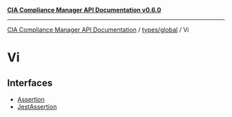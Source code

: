 [**CIA Compliance Manager API Documentation v0.6.0**](../../../../README.md)

***

[CIA Compliance Manager API Documentation](../../../../modules.md) / [types/global](../../README.md) / Vi

# Vi

## Interfaces

- [Assertion](interfaces/Assertion.md)
- [JestAssertion](interfaces/JestAssertion.md)
